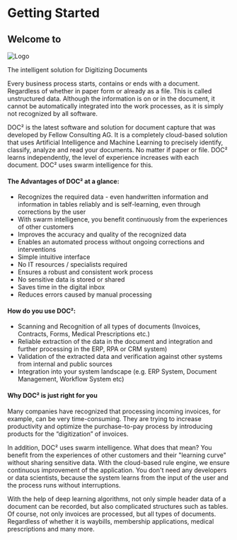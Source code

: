 # Getting Started

## Welcome to


![Logo](/_images/doc2/doc2-1024x415.png)

The intelligent solution for Digitizing Documents

Every business process starts, contains or ends with a document. Regardless of whether in paper form or already as a file. This is called unstructured data. Although the information is on or in the document, it cannot be automatically integrated into the work processes, as it is simply not recognized by all software.

DOC² is the latest software and solution for document capture that was developed by Fellow Consulting AG. It is a completely cloud-based solution that uses Artificial Intelligence and Machine Learning to precisely identify, classify, analyze and read your documents. No matter if paper or file. DOC² learns independently, the level of experience increases with each document. DOC² uses swarm intelligence for this.

#### **The Advantages of DOC² at a glance:**

*   Recognizes the required data - even handwritten information and information in tables reliably and is self-learning, even through corrections by the user
*   With swarm intelligence, you benefit continuously from the experiences of other customers
*   Improves the accuracy and quality of the recognized data
*   Enables an automated process without ongoing corrections and interventions
*   Simple intuitive interface
*   No IT resources / specialists required
*   Ensures a robust and consistent work process
*   No sensitive data is stored or shared
*   Saves time in the digital inbox
*   Reduces errors caused by manual processing

#### **How do you use DOC²:**

*   Scanning and Recognition of all types of documents (Invoices, Contracts, Forms, Medical Prescriptions etc.)
*   Reliable extraction of the data in the document and integration and further processing in the ERP, RPA or CRM system)
*   Validation of the extracted data and verification against other systems from internal and public sources
*   Integration into your system landscape (e.g. ERP System, Document Management, Workflow System etc)

#### Why DOC² is just right for you

Many companies have recognized that processing incoming invoices, for example, can be very time-consuming. They are trying to increase productivity and optimize the purchase-to-pay process by introducing products for the “digitization” of invoices.

In addition, DOC² uses swarm intelligence. What does that mean? You benefit from the experiences of other customers and their "learning curve" without sharing sensitive data. With the cloud-based rule engine, we ensure continuous improvement of the application. You don't need any developers or data scientists, because the system learns from the input of the user and the process runs without interruptions.

With the help of deep learning algorithms, not only simple header data of a document can be recorded, but also complicated structures such as tables. Of course, not only invoices are processed, but all types of documents. Regardless of whether it is waybills, membership applications, medical prescriptions and many more.